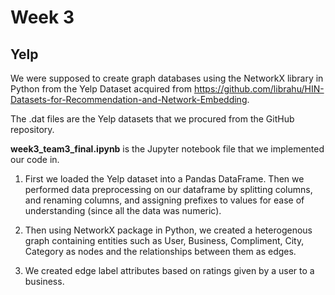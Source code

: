 # Week 3

## Yelp 

We were supposed to create graph databases using the NetworkX library in Python from the Yelp Dataset acquired from 
https://github.com/librahu/HIN-Datasets-for-Recommendation-and-Network-Embedding.

The .dat files are the Yelp datasets that we procured from the GitHub repository.

**week3_team3_final.ipynb** is the Jupyter notebook file that we implemented our code in. 


1) First we loaded the Yelp dataset into a Pandas DataFrame. Then we performed data preprocessing on our dataframe by splitting columns, and 
renaming columns, and assigning prefixes to values for ease of understanding (since all the data was numeric). 

2) Then using NetworkX package in Python, we created a heterogenous graph containing entities such as User, Business, Compliment, City, Category as nodes
and the relationships between them as edges. 

3) We created edge label attributes based on ratings given by a user to a business.
